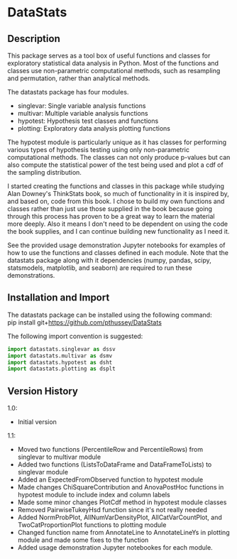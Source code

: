 # DataStats
Description
----------

This package serves as a tool box of useful functions and classes for exploratory statistical data analysis in Python. Most of the functions and classes use non-parametric computational methods, such as resampling and permutation, rather than analytical methods.

The datastats package has four modules.
- singlevar: Single variable analysis functions
- multivar: Multiple variable analysis functions
- hypotest: Hypothesis test classes and functions
- plotting: Exploratory data analysis plotting functions

The hypotest module is particularly unique as it has classes for performing various types of hypothesis testing using only non-parametric computational methods. The classes can not only produce p-values but can also compute the statistical power of the test being used and plot a cdf of the sampling distribution.

I started creating the functions and classes in this package while studying Alan Downey's ThinkStats book, so much of functionality in it is inspired by, and based on, code from this book. I chose to build my own functions and classes rather than just use those supplied in the book because going through this process has proven to be a great way to learn the material more deeply. Also it means I don't need to be dependent on using the code the book supplies, and I can continue building new functionality as I need it.

See the provided usage demonstration Jupyter notebooks for examples of how to use the functions and classes defined in each module. Note that the datastats package along with it dependencies (numpy, pandas, scipy, statsmodels, matplotlib, and seaborn) are required to run these demonstrations.

Installation and Import
-----------------------

The datastats package can be installed using the following command:  
pip install git+https://github.com/pthussey/DataStats

The following import convention is suggested:
```python
import datastats.singlevar as dssv
import datastats.multivar as dsmv
import datastats.hypotest as dsht
import datastats.plotting as dsplt
```

Version History
---------------

1.0:  
  - Initial version

1.1:  
  - Moved two functions (PercentileRow and PercentileRows) from singlevar to multivar module
  - Added two functions (ListsToDataFrame and DataFrameToLists) to singlevar module
  - Added an ExpectedFromObserved function to hypotest module
  - Made changes ChiSquareContribution and AnovaPostHoc functions in hypotest module to include index and column labels
  - Made some minor changes PlotCdf method in hypotest module classes
  - Removed PairwiseTukeyHsd function since it's not really needed
  - Added NormProbPlot, AllNumVarDensityPlot, AllCatVarCountPlot, and TwoCatProportionPlot functions to plotting module
  - Changed function name from AnnotateLine to AnnotateLineYs in plotting module and made some fixes to the function
  - Added usage demonstration Jupyter notebookes for each module.
